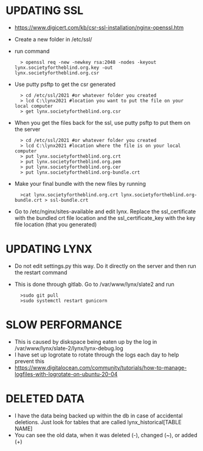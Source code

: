 # UPDATING SSL  
* https://www.digicert.com/kb/csr-ssl-installation/nginx-openssl.htm
* Create a new folder in /etc/ssl/
* run command  

        > openssl req -new -newkey rsa:2048 -nodes -keyout lynx.societyfortheblind.org.key -out lynx.societyfortheblind.org.csr

* Use putty psftp to get the csr generated

        > cd /etc/ssl/2021 #or whatever folder you created
        > lcd C:\lynx2021 #location you want to put the file on your local computer
        > get lynx.societyfortheblind.org.csr
        
* When you get the files back for the ssl, use putty psftp to put them on the server
        
        > cd /etc/ssl/2021 #or whatever folder you created
        > lcd C:\lynx2021 #location where the file is on your local computer
        > put lynx.societyfortheblind.org.crt
        > put lynx.societyfortheblind.org.pem
        > put lynx.societyfortheblind.org.cer
        > put lynx.societyfortheblind.org-bundle.crt
        
* Make your final bundle with the new files by running 

        >cat lynx.societyfortheblind.org.crt lynx.societyfortheblind.org-bundle.crt > ssl-bundle.crt

* Go to /etc/nginx/sites-available and edit lynx. Replace the ssl_certificate with the bundled crt file location and the ssl_certificate_key with the key file location (that you generated)

# UPDATING LYNX
* Do not edit settings.py this way. Do it directly on the server and then run the restart command
* This is done through gitlab. Go to /var/www/lynx/slate2 and run

        >sudo git pull 
        >sudo systemctl restart gunicorn

# SLOW PERFORMANCE
* This is caused by diskspace being eaten up by the log in /var/www/lynx/slate-2/lynx/lynx-debug.log
* I have set up logrotate to rotate through the logs each day to help prevent this
* https://www.digitalocean.com/community/tutorials/how-to-manage-logfiles-with-logrotate-on-ubuntu-20-04

# DELETED DATA
* I have the data being backed up within the db in case of accidental deletions. Just look for tables that are called lynx_historical[TABLE NAME]
* You can see the old data, when it was deleted (-), changed (~), or added (+)